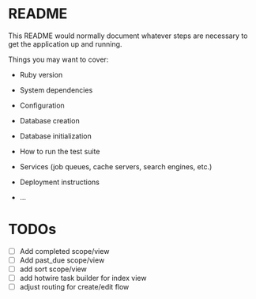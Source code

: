 # README

This README would normally document whatever steps are necessary to get the
application up and running.

Things you may want to cover:

* Ruby version

* System dependencies

* Configuration

* Database creation

* Database initialization

* How to run the test suite

* Services (job queues, cache servers, search engines, etc.)

* Deployment instructions

* ...


# TODOs
- [ ] Add completed scope/view
- [ ] Add past_due scope/view
- [ ] add sort scope/view
- [ ] add hotwire task builder for index view
- [ ] adjust routing for create/edit flow